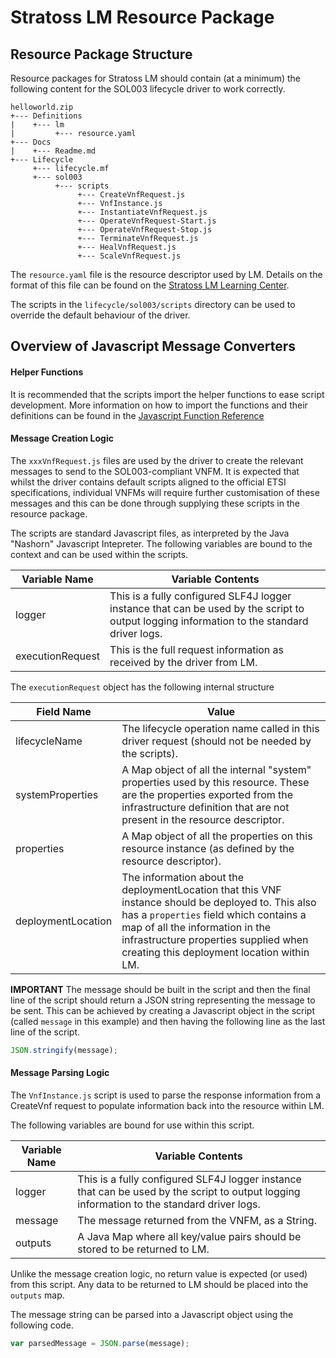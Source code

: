 # Stratoss LM Resource Package

## Resource Package Structure

Resource packages for Stratoss LM should contain (at a minimum) the following content for the SOL003 lifecycle driver to work correctly.

```
helloworld.zip
+--- Definitions
|    +--- lm
|         +--- resource.yaml
+--- Docs
|    +--- Readme.md
+--- Lifecycle
     +--- lifecycle.mf
     +--- sol003
          +--- scripts
               +--- CreateVnfRequest.js
               +--- VnfInstance.js
               +--- InstantiateVnfRequest.js
               +--- OperateVnfRequest-Start.js
               +--- OperateVnfRequest-Stop.js
               +--- TerminateVnfRequest.js
               +--- HealVnfRequest.js
               +--- ScaleVnfRequest.js
```
The `resource.yaml` file is the resource descriptor used by LM. Details on the format of this file can be found on the [Stratoss LM Learning Center](http://servicelifecyclemanager.com/).

The scripts in the `lifecycle/sol003/scripts` directory can be used to override the default behaviour of the driver.

## Overview of Javascript Message Converters

#### Helper Functions
It is recommended that the scripts import the helper functions to ease script development. More information on how to import the functions and their definitions can be found in the [Javascript Function Reference](JavascriptFunctionReference.md)

#### Message Creation Logic
The `xxxVnfRequest.js` files are used by the driver to create the relevant messages to send to the SOL003-compliant VNFM. It is expected that whilst the driver contains default scripts aligned to the official ETSI specifications, individual VNFMs will require further customisation of these messages and this can be done through supplying these scripts in the resource package.

The scripts are standard Javascript files, as interpreted by the Java "Nashorn" Javascript Intepreter. The following variables are bound to the context and can be used within the scripts.

Variable Name | Variable Contents
--------------|------------------
logger | This is a fully configured SLF4J logger instance that can be used by the script to output logging information to the standard driver logs.
executionRequest | This is the full request information as received by the driver from LM.

The `executionRequest` object has the following internal structure

Field Name | Value
-----------|------
lifecycleName | The lifecycle operation name called in this driver request (should not be needed by the scripts).
systemProperties | A Map object of all the internal "system" properties used by this resource. These are the properties exported from the infrastructure definition that are not present in the resource descriptor.
properties | A Map object of all the properties on this resource instance (as defined by the resource descriptor).
deploymentLocation | The information about the deploymentLocation that this VNF instance should be deployed to. This also has a `properties` field which contains a map of all the information in the infrastructure properties supplied when creating this deployment location within LM.

**IMPORTANT** The message should be built in the script and then the final line of the script should return a JSON string representing the message to be sent. This can be achieved by creating a Javascript object in the script (called `message` in this example) and then having the following line as the last line of the script.
```js
JSON.stringify(message);
```

#### Message Parsing Logic
The `VnfInstance.js` script is used to parse the response information from a CreateVnf request to populate information back into the resource within LM.

The following variables are bound for use within this script.

Variable Name | Variable Contents
--------------|------------------
logger | This is a fully configured SLF4J logger instance that can be used by the script to output logging information to the standard driver logs.
message | The message returned from the VNFM, as a String.
outputs | A Java Map where all key/value pairs should be stored to be returned to LM.

Unlike the message creation logic, no return value is expected (or used) from this script. Any data to be returned to LM should be placed into the `outputs` map.

The message string can be parsed into a Javascript object using the following code.

```js
var parsedMessage = JSON.parse(message);
```
